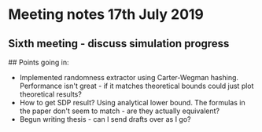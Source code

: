 # Meeting notes 17th July 2019
## Sixth meeting - discuss simulation progress

## Points going in:
* Implemented randomness extractor using Carter-Wegman hashing. Performance isn't great - if it matches theoretical bounds could just plot theoretical results?
* How to get SDP result? Using analytical lower bound. The formulas in the paper don't seem to match - are they actually equivalent?
* Begun writing thesis - can I send drafts over as I go?